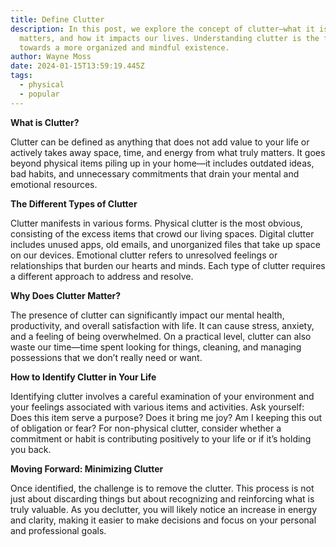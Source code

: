```yaml
---
title: Define Clutter
description: In this post, we explore the concept of clutter—what it is, why it
  matters, and how it impacts our lives. Understanding clutter is the first step
  towards a more organized and mindful existence.
author: Wayne Moss
date: 2024-01-15T13:59:19.445Z
tags:
  - physical
  - popular
---
```


**What is Clutter?**

Clutter can be defined as anything that does not add value to your life or actively takes away space, time, and energy from what truly matters. It goes beyond physical items piling up in your home—it includes outdated ideas, bad habits, and unnecessary commitments that drain your mental and emotional resources.

**The Different Types of Clutter**

Clutter manifests in various forms. Physical clutter is the most obvious, consisting of the excess items that crowd our living spaces. Digital clutter includes unused apps, old emails, and unorganized files that take up space on our devices. Emotional clutter refers to unresolved feelings or relationships that burden our hearts and minds. Each type of clutter requires a different approach to address and resolve.

**Why Does Clutter Matter?**

The presence of clutter can significantly impact our mental health, productivity, and overall satisfaction with life. It can cause stress, anxiety, and a feeling of being overwhelmed. On a practical level, clutter can also waste our time—time spent looking for things, cleaning, and managing possessions that we don’t really need or want.

**How to Identify Clutter in Your Life**

Identifying clutter involves a careful examination of your environment and your feelings associated with various items and activities. Ask yourself: Does this item serve a purpose? Does it bring me joy? Am I keeping this out of obligation or fear? For non-physical clutter, consider whether a commitment or habit is contributing positively to your life or if it’s holding you back.

**Moving Forward: Minimizing Clutter**

Once identified, the challenge is to remove the clutter. This process is not just about discarding things but about recognizing and reinforcing what is truly valuable. As you declutter, you will likely notice an increase in energy and clarity, making it easier to make decisions and focus on your personal and professional goals.

